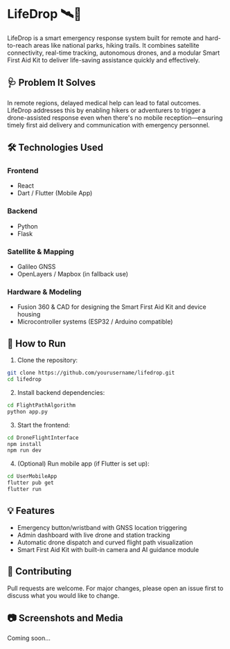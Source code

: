 # LifeDrop 🛰️🚁

LifeDrop is a smart emergency response system built for remote and hard-to-reach areas like national parks, hiking trails. It combines satellite connectivity, real-time tracking, autonomous drones, and a modular Smart First Aid Kit to deliver life-saving assistance quickly and effectively.

## 🩺 Problem It Solves
In remote regions, delayed medical help can lead to fatal outcomes. LifeDrop addresses this by enabling hikers or adventurers to trigger a drone-assisted response even when there's no mobile reception—ensuring timely first aid delivery and communication with emergency personnel.

## 🛠️ Technologies Used

### Frontend
- React
- Dart / Flutter (Mobile App)

### Backend
- Python
- Flask

### Satellite & Mapping
- Galileo GNSS
- OpenLayers / Mapbox (in fallback use)

### Hardware & Modeling
- Fusion 360 & CAD for designing the Smart First Aid Kit and device housing
- Microcontroller systems (ESP32 / Arduino compatible)

## 🚀 How to Run

1. Clone the repository:

```bash
git clone https://github.com/yourusername/lifedrop.git
cd lifedrop
```

2. Install backend dependencies:

```bash
cd FlightPathAlgorithm
python app.py
```

3. Start the frontend:

```bash
cd DroneFlightInterface
npm install
npm run dev
```

4. (Optional) Run mobile app (if Flutter is set up):

```bash
cd UserMobileApp
flutter pub get
flutter run
```

## 💡 Features
- Emergency button/wristband with GNSS location triggering
- Admin dashboard with live drone and station tracking
- Automatic drone dispatch and curved flight path visualization
- Smart First Aid Kit with built-in camera and AI guidance module

## 🤝 Contributing
Pull requests are welcome. For major changes, please open an issue first to discuss what you would like to change.

## 📷 Screenshots and Media
Coming soon…
